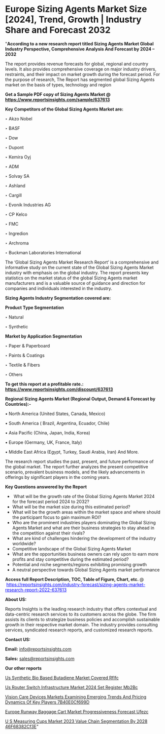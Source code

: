 # Europe Sizing Agents Market Size [2024], Trend, Growth | Industry Share and Forecast 2032

"<strong>According to a new research report titled Sizing Agents Market Global Industry Perspective, Comprehensive Analysis And Forecast by 2024 – 2032</strong>

The report provides revenue forecasts for global, regional and country levels. It also provides comprehensive coverage on major industry drivers, restraints, and their impact on market growth during the forecast period. For the purpose of research, The Report has segmented global Sizing Agents market on the basis of types, technology and region

<strong>Get a Sample PDF copy of Sizing Agents Market </strong><strong>@<a href=https://www.reportsinsights.com/sample/637613 style=color:#0000ff;> https://www.reportsinsights.com/sample/637613</a></strong></font>

<strong>Key Competitors of the Global Sizing Agents Market are:</strong>

‣ Akzo Nobel

‣ BASF

‣ Dow

‣ Dupont

‣ Kemira Oyj

‣ ADM

‣ Solvay SA

‣ Ashland

‣ Cargill

‣ Evonik Industries AG

‣ CP Kelco

‣ FMC

‣ Ingredion

‣ Archroma

‣ Buckman Laboratories International

The ‘Global Sizing Agents Market Research Report’ is a comprehensive and informative study on the current state of the Global Sizing Agents Market industry with emphasis on the global industry. The report presents key statistics on the market status of the global Sizing Agents market manufacturers and is a valuable source of guidance and direction for companies and individuals interested in the industry.

<strong>Sizing Agents Industry Segmentation covered are:</strong>

<strong>Product Type Segmentation</strong>

‣    Natural

‣ Synthetic

<strong>Market by Application Segmentation</strong>

‣   Paper & Paperboard

‣ Paints & Coatings

‣ Textile & Fibers

‣ Others

<strong>To get this report at a profitable rate.: <a href=https://www.reportsinsights.com/discount/637613 style=color:#0000ff;>https://www.reportsinsights.com/discount/637613</a></strong></font>

<strong>Regional Sizing Agents Market (Regional Output, Demand &amp; Forecast by Countries):-</strong>

• North America (United States, Canada, Mexico)

• South America ( Brazil, Argentina, Ecuador, Chile)

• Asia Pacific (China, Japan, India, Korea)

• Europe (Germany, UK, France, Italy)

• Middle East Africa (Egypt, Turkey, Saudi Arabia, Iran) And More.

The research report studies the past, present, and future performance of the global market. The report further analyzes the present competitive scenario, prevalent business models, and the likely advancements in offerings by significant players in the coming years.

<strong>Key Questions answered by the Report</strong>
<ul>
  <li> What will be the growth rate of the Global Sizing Agents Market 2024 for the forecast period 2024 to 2032?</li>
  <li>What will be the market size during this estimated period?</li>
  <li>What will be the growth areas within the market space and where should the participant focus to gain maximum ROI?</li>
  <li>Who are the prominent industries players dominating the Global Sizing Agents Market and what are their business strategies to stay ahead in the competition against their rivals?</li>
  <li>What are kind of challenges hindering the development of the industry worldwide?</li>
  <li>Competitive landscape of the Global Sizing Agents Market</li>
  <li>What are the opportunities business owners can rely upon to earn more profits and stay competitive during the estimated period?</li>
  <li>Potential and niche segments/regions exhibiting promising growth</li>
  <li>A neutral perspective towards Global Sizing Agents market performance</li>
</ul>
<strong>Access full Report Description, TOC, Table of Figure, Chart, etc. </strong>@  <a href=https://reportsinsights.com/industry-forecast/sizing-agents-market-research-report-2022-637613 style=color:#0000ff;>https://reportsinsights.com/industry-forecast/sizing-agents-market-research-report-2022-637613</a></font>

<strong><strong>About US</strong>:</strong>

Reports Insights is the leading research industry that offers contextual and data-centric research services to its customers across the globe. The firm assists its clients to strategize business policies and accomplish sustainable growth in their respective market domain. The industry provides consulting services, syndicated research reports, and customized research reports.

<strong>Contact US:</strong>

<p class=""""><b>Email:</b> <a href=mailto:info@reportsinsights.com>info@reportsinsights.com</a></p>
<p class=""""><b>Sales:</b> <a href=mailto:sales@reportsinsights.com>sales@reportsinsights.com</a></p>

<strong>Our other reports</strong>

<a href=https://www.linkedin.com/pulse/us-synthetic-bio-based-butadiene-market-covered-rflfc/>Us Synthetic Bio Based Butadiene Market Covered Rflfc</a>

<a href=https://www.linkedin.com/pulse/us-router-switch-infrastructure-market-2024-set-register-mb2bc/>Us Router Switch Infrastructure Market 2024 Set Register Mb2Bc</a>

<a href=https://medium.com/@anuragakarte041/vision-care-devices-markets-examining-emerging-trends-and-pricing-dynamics-of-key-players-7b40e0cf699d>Vision Care Devices Markets Examining Emerging Trends And Pricing Dynamics Of Key Players 7B40E0Cf699D</a>

<a href=https://www.linkedin.com/pulse/europe-runway-baggage-cart-market-progressiveness-forecast-ufezc/>Europe Runway Baggage Cart Market Progressiveness Forecast Ufezc</a>

<a href=https://medium.com/@reportinsights.ja/u-s-measuring-cups-market-2023-value-chain-segmentation-by-2028-46f68382cf3e>U S Measuring Cups Market 2023 Value Chain Segmentation By 2028 46F68382Cf3E</a>"

